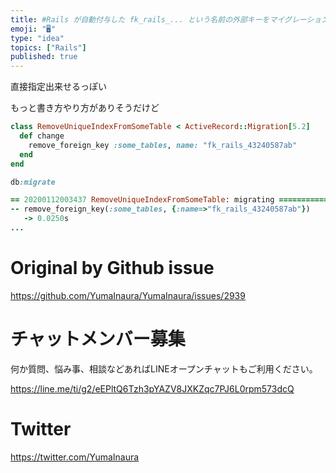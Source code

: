 ```yaml
---
title: #Rails が自動付与した fk_rails_... という名前の外部キーをマイグレーションで削除する
emoji: "🖥"
type: "idea"
topics: ["Rails"]
published: true
---
```


直接指定出来せるっぽい

もっと書き方やり方がありそうだけど

```rb
class RemoveUniqueIndexFromSomeTable < ActiveRecord::Migration[5.2]
  def change
    remove_foreign_key :some_tables, name: "fk_rails_43240587ab"
  end
end
```

```rb
db:migrate

== 20200112003437 RemoveUniqueIndexFromSomeTable: migrating ===============
-- remove_foreign_key(:some_tables, {:name=>"fk_rails_43240587ab"})
   -> 0.0250s
...
```

# Original by Github issue

https://github.com/YumaInaura/YumaInaura/issues/2939








<!-- Update From Qiita API -->

# チャットメンバー募集


何か質問、悩み事、相談などあればLINEオープンチャットもご利用ください。

https://line.me/ti/g2/eEPltQ6Tzh3pYAZV8JXKZqc7PJ6L0rpm573dcQ





# Twitter


https://twitter.com/YumaInaura


<!-- Update From Qiita API -->


